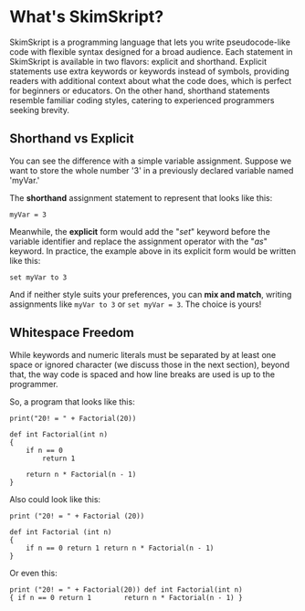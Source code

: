 # What's SkimSkript?

SkimSkript is a programming language that lets you write pseudocode-like code with flexible syntax designed for a broad audience. Each statement in SkimSkript is available in two flavors: explicit and shorthand. Explicit statements use extra keywords or keywords instead of symbols, providing readers with additional context about what the code does, which is perfect for beginners or educators. On the other hand, shorthand statements resemble familiar coding styles, catering to experienced programmers seeking brevity.

## Shorthand vs Explicit
You can see the difference with a simple variable assignment. Suppose we want to store the whole number '3' in a previously declared variable named 'myVar.' 

The **shorthand** assignment statement to represent that looks like this:
````
myVar = 3					
````

Meanwhile, the **explicit** form would add the "*set*"  keyword before the variable identifier and replace the assignment operator with the "*as*" keyword. In practice, the example above in its explicit form would be written like this:
````
set myVar to 3					
````

And if neither style suits your preferences, you can **mix and match**, writing assignments like ````myVar to 3```` or ````set myVar = 3````. The choice is yours!

## Whitespace Freedom
While keywords and numeric literals must be separated by at least one space or ignored character (we discuss those in the next section), beyond that, the way code is spaced and how line breaks are used is up to the programmer. 

So, a program that looks like this:
````
print("20! = " + Factorial(20))

def int Factorial(int n)
{
    if n == 0
        return 1

    return n * Factorial(n - 1)
}
````
Also could look like this:
````
print ("20! = " + Factorial (20))

def int Factorial (int n)
{
    if n == 0 return 1 return n * Factorial(n - 1)
}
````
Or even this:
````
print ("20! = " + Factorial(20)) def int Factorial(int n) 
{ if n == 0 return 1        return n * Factorial(n - 1) }
````
